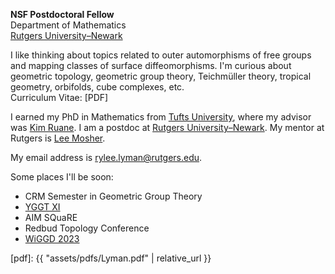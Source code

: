 **NSF Postdoctoral Fellow**  
Department of Mathematics  
[Rutgers University–Newark](https://sasn.rutgers.edu/academics-admissions/academic-departments/mathematics-computer-science)

I like thinking about topics related to outer automorphisms of free groups and
mapping classes of surface diffeomorphisms.
I'm curious about geometric topology, geometric group theory, Teichmüller theory,
tropical geometry, orbifolds, cube complexes, etc.    
Curriculum Vitae: [PDF]

I earned my PhD in Mathematics from [Tufts University](https://math.tufts.edu),
where my advisor was [Kim Ruane](https://math.tufts.edu/people/faculty/kim-ruane).
I am a postdoc at
[Rutgers University–Newark](https://sasn.rutgers.edu/academics-admissions/academic-departments/mathematics-computer-science).
My mentor at Rutgers is [Lee Mosher](https://www.newark.rutgers.edu/about-us/have-you-met-rutgers-newark/lee-mosher).

My email address is <rylee.lyman@rutgers.edu>.  

Some places I'll be soon:
 - CRM Semester in Geometric Group Theory
 - [YGGT XI](https://www.uni-muenster.de/GGT/YGGT/)
 - AIM SQuaRE
 - Redbud Topology Conference
 - [WiGGD 2023](https://math.ou.edu/~jing/wiggd2023/)

[pdf]: {{ "assets/pdfs/Lyman.pdf" | relative_url }}
